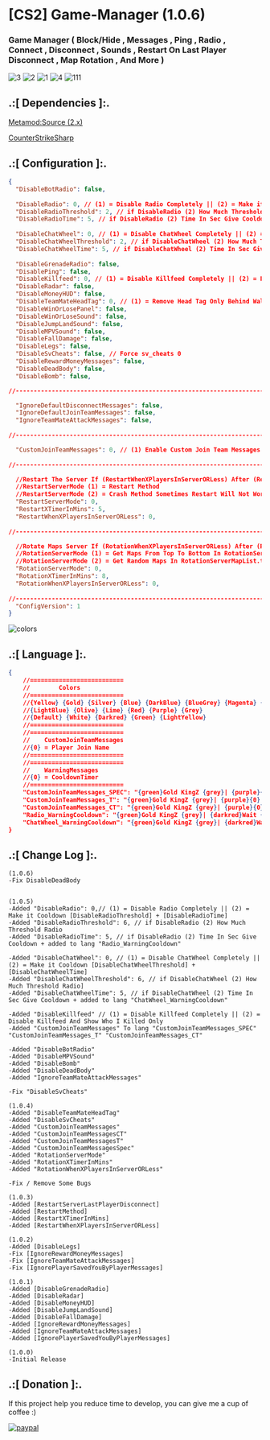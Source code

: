 # [CS2] Game-Manager (1.0.6)

### Game Manager ( Block/Hide , Messages , Ping , Radio , Connect , Disconnect , Sounds , Restart On Last Player Disconnect , Map Rotation , And More )

![3](https://github.com/oqyh/cs2-Game-Manager/assets/48490385/76d08c47-d838-4867-8410-06b7c8249add)
![2](https://github.com/oqyh/cs2-Game-Manager/assets/48490385/1d2c9311-3092-4c49-8198-b37d3cb65890)
![1](https://github.com/oqyh/cs2-Game-Manager/assets/48490385/65c8b2d0-045a-46d2-b75a-a2c235fc6a26)
![4](https://github.com/oqyh/cs2-Game-Manager/assets/48490385/138b8ff5-df2e-4c3a-a85a-f8996aeda63b)
![111](https://github.com/oqyh/cs2-Game-Manager/assets/48490385/52c68d54-9981-4c7e-898d-1f423caa621e)

## .:[ Dependencies ]:.
[Metamod:Source (2.x)](https://www.sourcemm.net/downloads.php/?branch=master)

[CounterStrikeSharp](https://github.com/roflmuffin/CounterStrikeSharp/releases)

## .:[ Configuration ]:.
```json
{
  "DisableBotRadio": false,
  
  "DisableRadio": 0, // (1) = Disable Radio Completely || (2) = Make it Cooldown [DisableRadioThreshold] + [DisableRadioTime]
  "DisableRadioThreshold": 2, // if DisableRadio (2) How Much Threshold Radio
  "DisableRadioTime": 5, // if DisableRadio (2) Time In Sec Give Cooldown
  
  "DisableChatWheel": 0, // (1) = Disable ChatWheel Completely || (2) = Make it Cooldown [DisableChatWheelThreshold] + [DisableChatWheelTime]
  "DisableChatWheelThreshold": 2, // if DisableChatWheel (2) How Much Threshold Radio
  "DisableChatWheelTime": 5, // if DisableChatWheel (2) Time In Sec Give Cooldown
  
  "DisableGrenadeRadio": false,
  "DisablePing": false,
  "DisableKillfeed": 0, // (1) = Disable Killfeed Completely || (2) = Disable Killfeed And Show Who I Killed Only
  "DisableRadar": false,
  "DisableMoneyHUD": false,
  "DisableTeamMateHeadTag": 0, // (1) = Remove Head Tag Only Behind Wall || (2) = Remove Head Tag Completely
  "DisableWinOrLosePanel": false,
  "DisableWinOrLoseSound": false,
  "DisableJumpLandSound": false,
  "DisableMPVSound": false,
  "DisableFallDamage": false,
  "DisableLegs": false,
  "DisableSvCheats": false, // Force sv_cheats 0
  "DisableRewardMoneyMessages": false,
  "DisableDeadBody": false,
  "DisableBomb": false,

//-----------------------------------------------------------------------------------------

  "IgnoreDefaultDisconnectMessages": false,
  "IgnoreDefaultJoinTeamMessages": false,
  "IgnoreTeamMateAttackMessages": false,
  
//-----------------------------------------------------------------------------------------

  "CustomJoinTeamMessages": 0, // (1) Enable Custom Join Team Messages || (2) = Enable Custom Join Team Messages Without Bots
  
//-----------------------------------------------------------------------------------------

  //Restart The Server If (RestartWhenXPlayersInServerORLess) After (RestartXTimerInMins)
  //RestartServerMode (1) = Restart Method
  //RestartServerMode (2) = Crash Method Sometimes Restart Will Not Work Use This Method Instead
  "RestartServerMode": 0,
  "RestartXTimerInMins": 5,
  "RestartWhenXPlayersInServerORLess": 0,
  
//-----------------------------------------------------------------------------------------

  //Rotate Maps Server If (RotationWhenXPlayersInServerORLess) After (RotationXTimerInMins)
  //RotationServerMode (1) = Get Maps From Top To Bottom In RotationServerMapList.txt
  //RotationServerMode (2) = Get Random Maps In RotationServerMapList.txt
  "RotationServerMode": 0,
  "RotationXTimerInMins": 8,
  "RotationWhenXPlayersInServerORLess": 0,
  
//-----------------------------------------------------------------------------------------
  "ConfigVersion": 1
}
```

![colors](https://github.com/oqyh/cs2-Game-Manager/assets/48490385/4035e186-58f5-43ed-a50a-be189a21daaa)

## .:[ Language ]:.
```json
{
	//==========================
	//        Colors
	//==========================
	//{Yellow} {Gold} {Silver} {Blue} {DarkBlue} {BlueGrey} {Magenta} {LightRed}
	//{LightBlue} {Olive} {Lime} {Red} {Purple} {Grey}
	//{Default} {White} {Darkred} {Green} {LightYellow}
	//==========================
	//==========================
	//    CustomJoinTeamMessages
	//{0} = Player Join Name
	//==========================
	//==========================
	//    WarningMessages
	//{0} = CooldownTimer
	//==========================
	"CustomJoinTeamMessages_SPEC": "{green}Gold KingZ {grey}| {purple}{0} {grey}is joining the {lime}Spectators",
	"CustomJoinTeamMessages_T": "{green}Gold KingZ {grey}| {purple}{0} {grey}is joining the {lime}Terrorists",
	"CustomJoinTeamMessages_CT": "{green}Gold KingZ {grey}| {purple}{0} {grey}is joining the {lime}Counter-Terrorists",
	"Radio_WarningCooldown": "{green}Gold KingZ {grey}| {darkred}Wait {0} Secs Cooldown For Spaming Radio",
	"ChatWheel_WarningCooldown": "{green}Gold KingZ {grey}| {darkred}Wait {0} Secs Cooldown For Spaming ChatWheel"
}
```

## .:[ Change Log ]:.
```
(1.0.6)
-Fix DisableDeadBody


(1.0.5)
-Added "DisableRadio": 0,// (1) = Disable Radio Completely || (2) = Make it Cooldown [DisableRadioThreshold] + [DisableRadioTime]
-Added "DisableRadioThreshold": 6, // if DisableRadio (2) How Much Threshold Radio
-Added "DisableRadioTime": 5, // if DisableRadio (2) Time In Sec Give Cooldown + added to lang "Radio_WarningCooldown"
  
-Added "DisableChatWheel": 0, // (1) = Disable ChatWheel Completely || (2) = Make it Cooldown [DisableChatWheelThreshold] + [DisableChatWheelTime]
-Added "DisableChatWheelThreshold": 6, // if DisableChatWheel (2) How Much Threshold Radio]
-Added "DisableChatWheelTime": 5, // if DisableChatWheel (2) Time In Sec Give Cooldown + added to lang "ChatWheel_WarningCooldown"

-Added "DisableKillfeed" // (1) = Disable Killfeed Completely || (2) = Disable Killfeed And Show Who I Killed Only
-Added "CustomJoinTeamMessages" To lang "CustomJoinTeamMessages_SPEC" "CustomJoinTeamMessages_T" "CustomJoinTeamMessages_CT"

-Added "DisableBotRadio"
-Added "DisableMPVSound"
-Added "DisableBomb"
-Added "DisableDeadBody"
-Added "IgnoreTeamMateAttackMessages"

-Fix "DisableSvCheats"

(1.0.4)
-Added "DisableTeamMateHeadTag"
-Added "DisableSvCheats"
-Added "CustomJoinTeamMessages"
-Added "CustomJoinTeamMessagesCT"
-Added "CustomJoinTeamMessagesT"
-Added "CustomJoinTeamMessagesSpec"
-Added "RotationServerMode"
-Added "RotationXTimerInMins"
-Added "RotationWhenXPlayersInServerORLess"

-Fix / Remove Some Bugs

(1.0.3)
-Added [RestartServerLastPlayerDisconnect]
-Added [RestartMethod]
-Added [RestartXTimerInMins]
-Added [RestartWhenXPlayersInServerORLess]

(1.0.2)
-Added [DisableLegs]
-Fix [IgnoreRewardMoneyMessages]
-Fix [IgnoreTeamMateAttackMessages]
-Fix [IgnorePlayerSavedYouByPlayerMessages]

(1.0.1)
-Added [DisableGrenadeRadio]
-Added [DisableRadar]
-Added [DisableMoneyHUD]
-Added [DisableJumpLandSound]
-Added [DisableFallDamage]
-Added [IgnoreRewardMoneyMessages]
-Added [IgnoreTeamMateAttackMessages]
-Added [IgnorePlayerSavedYouByPlayerMessages]

(1.0.0)
-Initial Release
```

## .:[ Donation ]:.

If this project help you reduce time to develop, you can give me a cup of coffee :)

[![paypal](https://www.paypalobjects.com/en_US/i/btn/btn_donateCC_LG.gif)](https://paypal.me/oQYh)
